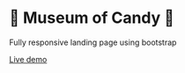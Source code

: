 # :lollipop:	Museum of Candy :lollipop:	

Fully responsive landing page using bootstrap

[Live demo](https://migfernandes01.github.io/museum-of-candy/)
